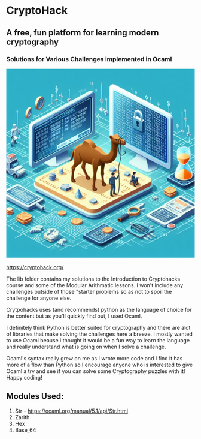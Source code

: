 # CryptoHack
## A free, fun platform for learning modern cryptography
### Solutions for Various Challenges implemented in Ocaml

<p align="center">
  <img src="https://github.com/ggsmith842/crypto-hacks/blob/main/static/Ocaml_Cryptography.png?raw=true" alt="Crypto Camel">
</p>



https://cryptohack.org/

The lib folder contains my solutions to the Introduction to Cryptohacks course and some of the Modular Arithmatic lessons. I won't include any challenges outside of those "starter problems so as not to spoil the challenge for anyone else. 

Crytpohacks uses (and recommends) python as the language of choice for the content but as you'll quickly find out, I used Ocaml. 

I definitely think Python is better suited for cryptography and there are alot of libraries that make solving the challenges here a breeze. I mostly wanted to use Ocaml beause i thought it would be a fun way to learn the language and really understand what is going on when I solve a challenge.

Ocaml's syntax really grew on me as I wrote more code and I find it has more of a flow than Python so I encourage anyone who is interested to give Ocaml a try and see if you can solve some Cryptography puzzles with it! Happy coding!


## Modules Used:
1. Str - https://ocaml.org/manual/5.1/api/Str.html
2. Zarith
3. Hex
4. Base_64
